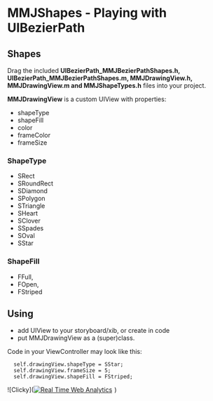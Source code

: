 MMJShapes - Playing with UIBezierPath
=============


## Shapes

Drag the included **UIBezierPath_MMJBezierPathShapes.h, UIBezierPath_MMJBezierPathShapes.m, MMJDrawingView.h, MMJDrawingView.m and MMJShapeTypes.h** files into your project.

**MMJDrawingView** is a custom UIView with properties:

* shapeType
* shapeFill
* color
* frameColor
* frameSize

### ShapeType

* SRect
* SRoundRect
* SDiamond
* SPolygon
* STriangle
* SHeart
* SClover
* SSpades
* SOval
* SStar

### ShapeFill

* FFull,
* FOpen,
* FStriped

## Using
* add UIView to your storyboard/xib, or create in code
* put MMJDrawingView as a (super)class. 

Code in your ViewController may look like this:

 ```    
   self.drawingView.shapeType = SStar;
   self.drawingView.frameSize = 5;
   self.drawingView.shapeFill = FStriped;
```
![Clicky](<a title="Real Time Web Analytics" href="http://clicky.com/100629064"><img alt="Real Time Web Analytics" src="//static.getclicky.com/media/links/badge.gif" border="0" /></a>
<img alt="Clicky" width="1" height="1" src="//in.getclicky.com/100629064ns.gif" />)



